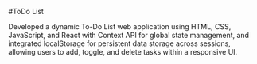 #ToDo List

Developed a dynamic To-Do List web application using HTML, CSS, JavaScript, and React with Context API for global state management, and integrated localStorage for persistent data storage across sessions, allowing users to add, toggle, and delete tasks within a responsive UI.
